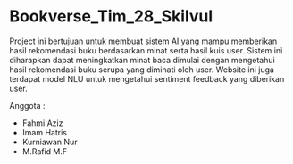 # Bookverse_Tim_28_Skilvul

Project ini bertujuan untuk membuat sistem AI yang mampu memberikan hasil rekomendasi buku berdasarkan minat serta hasil kuis user. Sistem ini diharapkan dapat meningkatkan minat baca dimulai dengan mengetahui hasil rekomendasi buku serupa yang diminati oleh user. Website ini juga terdapat model NLU untuk mengetahui sentiment feedback yang diberikan user.

Anggota : 
- Fahmi Aziz 
- Imam Hatris  
- Kurniawan Nur 
- M.Rafid M.F
